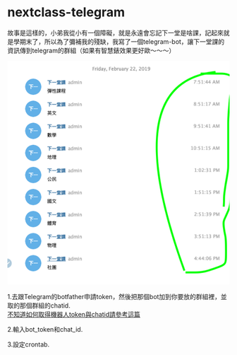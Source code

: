 # nextclass-telegram

故事是這樣的，小弟我從小有一個障礙，就是永遠會忘記下一堂是啥課，記起來就是學期末了，所以為了彌補我的殘缺，我寫了一個telegram-bot，讓下一堂課的資訊傳到telegram的群組（如果有智慧錶效果更好歐～～～）

<img src="./pic.png">

1.去跟Telegram的botfather申請token，然後把那個bot加到你要放的群組裡，並取的那個群組的chatid.<br>
<a href="https://chenlitw.github.io/telegram-bot/2019/01/16/telegram-bot-hello-world.html" target="_blank" title="">不知道如何取得機器人token與chatid請參考這篇</a><br>

2.輸入bot_token和chat_id.

3.設定crontab.
